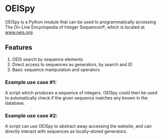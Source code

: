 # OEISpy

OEISpy is a Python module that can be used to programmatically accessing
The On-Line Encyclopedia of Integer Sequences®, which is located at www.oeis.org.

## Features
1. OEIS search by sequence elements
2. Direct access to sequences as generators, by search and ID
3. Basic sequence manipulation and operators

### Example use case #1:
A script which produces a sequence of integers.  OEISpy could then be used to automatically check if the given sequence matches any known in the database.

### Example use case #2:
A script can use OEISpy to abstract away accessing the website, and can directly interact with sequences as locally-stored generators.
